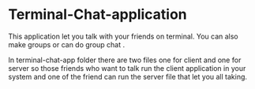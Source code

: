 # Terminal-Chat-application
This application let you talk with your friends on terminal. You can also make groups or can do group chat .

In terminal-chat-app folder there are two files one for client and one for server so those friends who want to talk run the client application in your system and one of the friend can run the server file that let you all taking.
